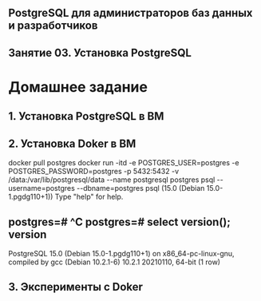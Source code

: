 ## PostgreSQL для администраторов баз данных и разработчиков ##
## Занятие 03. Установка PostgreSQL ##
# Домашнее задание #
## 1. Установка PostgreSQL в ВМ ##
## 2. Установка Doker в ВМ ##

docker pull postgres
docker run -itd -e POSTGRES_USER=postgres -e POSTGRES_PASSWORD=postgres -p 5432:5432 -v /data:/var/lib/postgresql/data --name postgresql postgres
psql --username=postgres --dbname=postgres
psql (15.0 (Debian 15.0-1.pgdg110+1))
Type "help" for help.

postgres=# ^C
postgres=# select version();
                                                           version                                                           
-----------------------------------------------------------------------------------------------------------------------------
 PostgreSQL 15.0 (Debian 15.0-1.pgdg110+1) on x86_64-pc-linux-gnu, compiled by gcc (Debian 10.2.1-6) 10.2.1 20210110, 64-bit
(1 row)
 
## 3. Эксперименты с Doker ##
